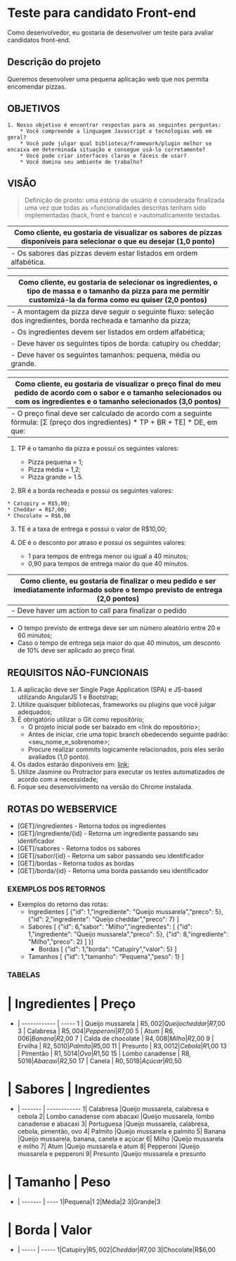 # Teste para candidato Front-end
Como desenvolvedor, eu gostaria de desenvolver um teste para avaliar candidatos front-end.

## Descrição do projeto
Queremos desenvolver uma pequena aplicação web que nos permita encomendar pizzas.
## OBJETIVOS
    1. Nosso objetivo é encontrar respostas para as seguintes perguntas:
        * Você compreende a linguagem Javascript e tecnologias web em geral?
        * Você pode julgar qual biblioteca/framework/plugin melhor se encaixa em determinada situação e consegue usá-lo corretamente?
        * Você pode criar interfaces claras e fáceis de usar?
        * Você domina seu ambiente de trabalho?
## VISÃO
>Definição de pronto: uma estória de usuário é considerada finalizada uma vez que todas as >funcionalidades descritas tenham sido implementadas (back, front e banco) e >automaticamente testadas.

|Como cliente, eu gostaria de visualizar os sabores de pizzas disponíveis para selecionar o que eu desejar (1,0 ponto)|
|-|
|- Os sabores das pizzas devem estar listados em ordem alfabética.|

|Como cliente, eu gostaria de selecionar os ingredientes, o tipo de massa e o tamanho da pizza para me permitir customizá-la da forma como eu quiser (2,0 pontos) |
|-|
|- A montagem da pizza deve seguir o seguinte fluxo: seleção dos ingredientes, borda recheada e tamanho da pizza;|
|- Os ingredientes devem ser listados em ordem alfabética;|
|- Deve haver os seguintes tipos de borda: catupiry ou cheddar;|
|- Deve haver os seguintes tamanhos: pequena, média ou grande.|

| Como cliente, eu gostaria de visualizar o preço final do meu pedido de acordo com o sabor e o tamanho selecionados ou com os ingredientes e o tamanho selecionados (3,0 pontos) |
|-|
|- O preço final deve ser calculado de acordo com a seguinte fórmula: [Σ (preço dos ingredientes) * TP + BR + TE] * DE, em que: 

 1. TP é o tamanho da pizza e possui os seguintes valores:

    * Pizza pequena = 1;
    * Pizza média = 1,2;
    * Pizza grande = 1.5.
 2.  BR é a borda recheada e possui os seguintes valores:

    * Catupiry = R$5,00;
    * Cheddar = R$7,00;
    * Chocolate = R$6,00
 3.  TE é a taxa de entrega e possui o valor de R$10,00;
 4. DE é o desconto por atraso e possui os seguintes valores:

    * 1 para tempos de entrega menor ou igual a 40 minutos;
    * 0,90 para tempos de entrega maior do que 40 minutos.
 	

|Como cliente, eu gostaria de finalizar o meu pedido e ser imediatamente informado sobre o tempo previsto de entrega (2,0 pontos)|
|-|
|- Deve haver um action to call para finalizar o pedido    
* O tempo previsto de entrega deve ser um número aleatório entre 20 e 60 minutos;
* Caso o tempo de entrega seja maior do que 40 minutos, um desconto de 10% deve ser aplicado ao preço final.

    
## REQUISITOS NÃO-FUNCIONAIS
1. A aplicação deve ser Single Page Application (SPA) e JS-based utilizando AngularJS 1 e Bootstrap;
2. Utilize quaisquer bibliotecas, frameworks ou plugins que você julgar adequados;
3. É obrigatório utilizar o Git como repositório;
    * O projeto inicial pode ser baixado em <link do repositório>;
    * Antes de iniciar, crie uma topic branch obedecendo seguinte padrão: <seu_nome_e_sobrenome>;
    * Procure realizar commits logicamente relacionados, pois eles serão avaliados (1,0 ponto).
4. Os dados estarão disponíveis em: [link](ssh://git@bitbucket.tecnomobile.com.br:7999/adc/frontend.git);
5. Utilize Jasmine ou Protractor para executar os testes automatizados de acordo com a necessidade;
6. Foque seu desenvolvimento na versão do Chrome instalada.

## ROTAS DO WEBSERVICE
* [GET]/ingredientes - Retorna todos os ingredientes
* [GET]/ingrediente/{id} - Retorna um ingrediente passando seu identificador
* [GET]/sabores - Retorna todos os sabores
* [GET]/sabor/{id} - Retorna um sabor passando seu identificador
* [GET]/bordas - Retorna todos as bordas
* [GET]/borda/{id} - Retorna uma borda passando seu identificador

### EXEMPLOS DOS RETORNOS
* Exemplos do retorno das rotas:
  * Ingredientes
  [
    {"id": 1,"ingrediente": "Queijo mussarela","preco": 5},
  {"id": 2,"ingrediente": "Queijo cheddar","preco": 7}
]
  * Sabores
  [
    {"id": 6,"sabor": "Milho","ingredientes": [
            {"id": 1,"ingrediente": "Queijo mussarela","preco": 5},
            {"id": 8,"ingrediente": "Milho","preco": 2}
        ]
    }]
    * Bordas
    [
    {"id": 1,"borda": "Catupiry","valor": 5}
    ]
  * Tamanhos
  [
    {"id": 1,"tamanho": "Pequena","peso": 1}
    ]

### TABELAS
 # | Ingredientes | Preço 
 - | ------------ | ----- 
1 | Queijo mussarela | R$5,00
2 | Queijo cheddar | R$7,00
3 | Calabresa | R$5,00
4 | Pepperoni | R$7,00
5 | Atum  | R$6,00
6 | Banana | R$2,00
7 | Calda de chocolate | R$4,00
8 | Milho | R$2,00
9 | Ervilha | R$2,50
10 | Palmito | R$5,00
11 | Presunto | R$3,00
12 | Cebola | R$1,00
13 | Pimentão  | R$1,50
14 | Ovo | R$1,50
15 | Lombo canadense | R$8,50
16 | Abacaxi | R$2,50
17 | Canela | R$0,50
18 | Açúcar | R$0,50

 # | Sabores | Ingredientes 
 - | ------- | ------------ 
1| Calabresa |Queijo mussarela, calabresa e cebola
2| Lombo canadense com abacaxi |Queijo mussarela, lombo canadense e abacaxi
3| Portuguesa  |Queijo mussarela, calabresa, cebola, pimentão, ovo
4| Palmito |Queijo mussarela e palmito
5| Banana  |Queijo mussarela, banana, canela e açúcar
6| Milho |Queijo mussarela e milho
7| Atum  |Queijo mussarela e atum
8| Pepperoni |Queijo mussarela e pepperoni
9| Presunto  |Queijo mussarela e presunto

 # | Tamanho | Peso 
 - | ------- | ---- 
1|Pequena|1
2|Média|2
3|Grande|3

 # | Borda | Valor 
 - | ----- | ----- 
1|Catupiry|R$5,00
2|Cheddar|R$7,00
3|Chocolate|R$6,00